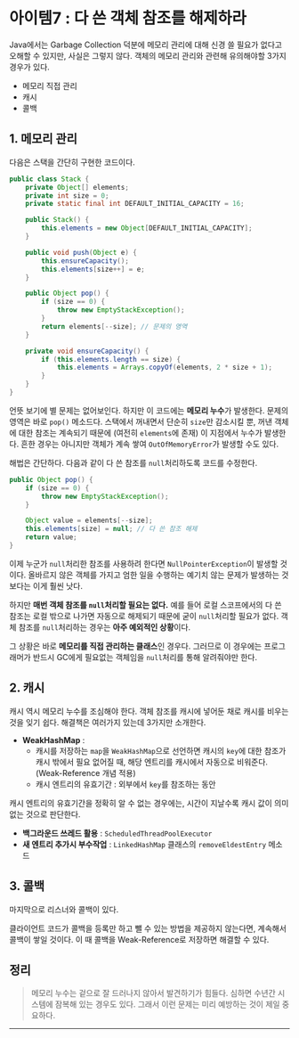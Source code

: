 # 아이템7 : 다 쓴 객체 참조를 해제하라

Java에서는 Garbage Collection 덕분에 메모리 관리에 대해 신경 쓸 필요가 없다고 오해할 수 있지만, 사실은 그렇지 않다. 객체의 메모리 관리와 관련해 유의해야할 3가지 경우가 있다.
* 메모리 직접 관리
* 캐시
* 콜백


## 1. 메모리 관리

다음은 스택을 간단히 구현한 코드이다.
```java
public class Stack {
    private Object[] elements;
    private int size = 0;
    private static final int DEFAULT_INITIAL_CAPACITY = 16;

    public Stack() {
        this.elements = new Object[DEFAULT_INITIAL_CAPACITY];
    }

    public void push(Object e) {
        this.ensureCapacity();
        this.elements[size++] = e;
    }

    public Object pop() {
        if (size == 0) {
            throw new EmptyStackException();
        }
        return elements[--size]; // 문제의 영역
    }

    private void ensureCapacity() {
        if (this.elements.length == size) {
            this.elements = Arrays.copyOf(elements, 2 * size + 1);
        }
    }
}
```

언뜻 보기에 별 문제는 없어보인다. 하지만 이 코드에는 **메모리 누수**가 발생한다. 문제의 영역은 바로 `pop()` 메소드다. 스택에서 꺼내면서 단순히 `size`만 감소시킬 뿐, 꺼낸 객체에 대한 참조는 계속되기 때문에 (여전히 `elements`에 존재) 이 지점에서 누수가 발생한다. 흔한 경우는 아니지만 객체가 계속 쌓여 `OutOfMemoryError`가 발생할 수도 있다.

해법은 간단하다. 다음과 같이 다 쓴 참조를 `null`처리하도록 코드를 수정한다.

```java
public Object pop() {
    if (size == 0) {
        throw new EmptyStackException();
    }

    Object value = elements[--size];
    this.elements[size] = null; // 다 쓴 참조 해제
    return value;
}
```

이제 누군가 `null`처리한 참조를 사용하려 한다면 `NullPointerException`이 발생할 것이다. 올바르지 않은 객체를 가지고 엄한 일을 수행하는 예기치 않는 문제가 발생하는 것보다는 이게 훨씬 낫다.

하지만 **매번 객체 참조를 `null`처리할 필요는 없다.** 예를 들어 로컬 스코프에서의 다 쓴 참조는 로컬 밖으로 나가면 자동으로 해제되기 때문에 굳이 `null`처리할 필요가 없다. 객체 참조를 `null`처리하는 경우는 **아주 예외적인 상황**이다.

그 상황은 바로 **메모리를 직접 관리하는 클래스**인 경우다. 그러므로 이 경우에는 프로그래머가 반드시 GC에게 필요없는 객체임을 `null`처리를 통해 알려줘야만 한다.


## 2. 캐시

캐시 역시 메모리 누수를 조심해야 한다. 객체 참조를 캐시에 넣어둔 채로 캐시를 비우는 것을 잊기 쉽다. 해결책은 여러가지 있는데 3가지만 소개한다.
* **WeakHashMap** :
    * 캐시를 저장하는 `map`을 `WeakHashMap`으로 선언하면 캐시의 `key`에 대한 참조가 캐시 밖에서 필요 없어질 때, 해당 엔트리를 캐시에서 자동으로 비워준다. (Weak-Reference 개념 적용)
    * 캐시 엔트리의 유효기간 : 외부에서 `key`를 참조하는 동안

캐시 엔트리의 유효기간을 정확히 알 수 없는 경우에는, 시간이 지날수록 캐시 값이 의미 없는 것으로 판단한다.

* **백그라운드 쓰레드 활용** : `ScheduledThreadPoolExecutor`
* **새 엔트리 추가시 부수작업** : `LinkedHashMap` 클래스의 `removeEldestEntry` 메소드  


## 3. 콜백

마지막으로 리스너와 콜백이 있다.

클라이언트 코드가 콜백을 등록만 하고 뺄 수 있는 방법을 제공하지 않는다면, 계속해서 콜백이 쌓일 것이다. 이 때 콜백을 Weak-Reference로 저장하면 해결할 수 있다.


## 정리

> 메모리 누수는 겉으로 잘 드러나지 않아서 발견하기가 힘들다. 심하면 수년간 시스템에 잠복해 있는 경우도 있다. 그래서 이런 문제는 미리 예방하는 것이 제일 중요하다.

---
